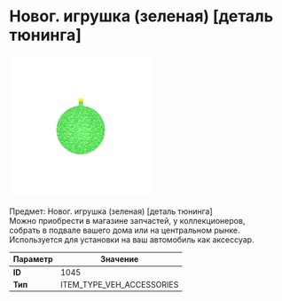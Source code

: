 # Новог. игрушка (зеленая) [деталь тюнинга]

![Item Image](../img/1045.webp?raw=true)

Предмет: Новог. игрушка (зеленая) [деталь тюнинга]<br>Можно приобрести в магазине запчастей, у коллекционеров,<br>собрать в подвале вашего дома или на центральном рынке.<br>Используется для установки на ваш автомобиль как аксессуар.


| Параметр | Значение |
|----------|----------|
| **ID** | 1045 |
| **Тип** | ITEM_TYPE_VEH_ACCESSORIES |

